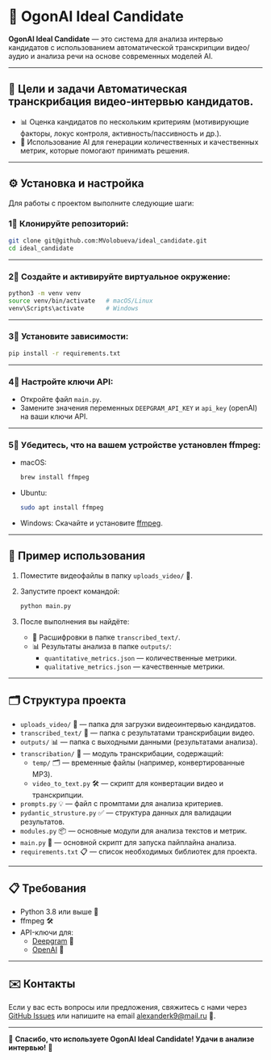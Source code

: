 # 🚀 OgonAI Ideal Candidate

**OgonAI Ideal Candidate** — это система для анализа интервью кандидатов с использованием автоматической транскрипции видео/аудио и анализа речи на основе современных моделей AI.

---

## 🎯 Цели и задачи  **Автоматическая транскрибация** видео-интервью кандидатов.

- 📊 Оценка кандидатов по нескольким критериям (мотивирующие факторы, локус контроля, активность/пассивность и др.).
- 🤖 Использование AI для генерации количественных и качественных метрик, которые помогают принимать решения.

---

## ⚙️ Установка и настройка

Для работы с проектом выполните следующие шаги:

### 1⃣ Клонируйте репозиторий:

```bash
git clone git@github.com:MVolobueva/ideal_candidate.git
cd ideal_candidate
```

---

### 2⃣ Создайте и активируйте виртуальное окружение:

```bash
python3 -m venv venv
source venv/bin/activate   # macOS/Linux
venv\Scripts\activate      # Windows
```

---

### 3⃣ Установите зависимости:

```bash
pip install -r requirements.txt
```

---

### 4⃣ Настройте ключи API:

- Откройте файл `main.py`.
- Замените значения переменных `DEEPGRAM_API_KEY` и `api_key` (openAI) на ваши ключи API.

---

### 5⃣ Убедитесь, что на вашем устройстве установлен ffmpeg:

- macOS:
  ```bash
  brew install ffmpeg
  ```
- Ubuntu:
  ```bash
  sudo apt install ffmpeg
  ```
- Windows: Скачайте и установите [ffmpeg](https://ffmpeg.org/download.html).

---

## 🚀 Пример использования

1. Поместите видеофайлы в папку `uploads_video/` 🎥.

2. Запустите проект командой:

   ```bash
   python main.py
   ```

3. После выполнения вы найдёте:

   - 📜 Расшифровки в папке `transcribed_text/`.
   - 📊 Результаты анализа в папке `outputs/`:
     - `quantitative_metrics.json` — количественные метрики.
     - `qualitative_metrics.json` — качественные метрики.

---

## 🗂️ Структура проекта

- `uploads_video/` 🎥 — папка для загрузки видеоинтервью кандидатов.
- `transcribed_text/` 📜 — папка с результатами транскрибации видео.
- `outputs/` 📊 — папка с выходными данными (результатами анализа).
- `transcribation/` 🔄 — модуль транскрибации, содержащий:
  - `temp/` 🗂️ — временные файлы (например, конвертированные MP3).
  - `video_to_text.py` 🛠️ — скрипт для конвертации видео и транскрипции.
- `prompts.py` 💡 — файл с промптами для анализа критериев.
- `pydantic_strusture.py` ✅ — структура данных для валидации результатов.
- `modules.py` 📦 — основные модули для анализа текстов и метрик.
- `main.py` 🚦 — основной скрипт для запуска пайплайна анализа.
- `requirements.txt` 📋 — список необходимых библиотек для проекта.

---

## 📋 Требования

- Python 3.8 или выше 🐍
- ffmpeg 🛠️
- API-ключи для:
  - [Deepgram](https://deepgram.com/) 🔑
  - [OpenAI](https://openai.com/) 🔐

---

## ✉️ Контакты

Если у вас есть вопросы или предложения, свяжитесь с нами через [GitHub Issues](https://github.com/) или напишите на email alexanderk9@mail.ru 📧.

---

🎉 **Спасибо, что используете OgonAI Ideal Candidate! Удачи в анализе интервью!** 🎉

